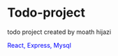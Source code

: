 # Todo-project
todo project created by moath hijazi 
<p style = "color : blue;">React, Express, Mysql</p>
